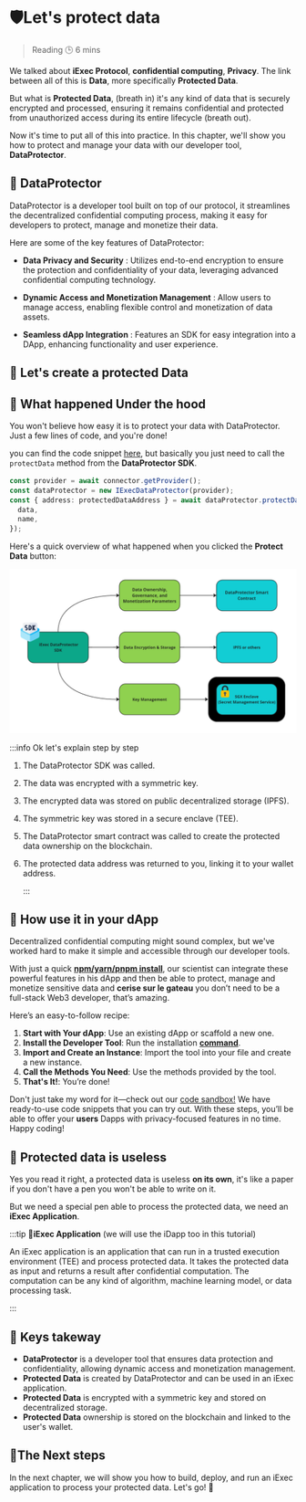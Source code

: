 <script setup>
import ProtectData from '../../components/ProtectData.vue';
</script>

# 🛡️Let's protect data

> Reading 🕒 6 mins

We talked about **iExec Protocol**, **confidential computing**, **Privacy**. The
link between all of this is **Data**, more specifically **Protected Data**.

But what is **Protected Data**, (breath in) it's any kind of data that is
securely encrypted and processed, ensuring it remains confidential and protected
from unauthorized access during its entire lifecycle (breath out).

Now it's time to put all of this into practice. In this chapter, we'll show you
how to protect and manage your data with our developer tool, **DataProtector**.

## 🧩 DataProtector

DataProtector is a developer tool built on top of our protocol, it streamlines
the decentralized confidential computing process, making it easy for developers
to protect, manage and monetize their data.

Here are some of the key features of DataProtector:

- **Data Privacy and Security** : Utilizes end-to-end encryption to ensure the
  protection and confidentiality of your data, leveraging advanced confidential
  computing technology.

- **Dynamic Access and Monetization Management** : Allow users to manage access,
  enabling flexible control and monetization of data assets.

- **Seamless dApp Integration** : Features an SDK for easy integration into a
  DApp, enhancing functionality and user experience.

## 🧩 Let's create a protected Data

<ProtectData />

## 🧩 What happened Under the hood

You won't believe how easy it is to protect your data with DataProtector. Just a
few lines of code, and you're done!

you can find the code snippet
[here](https://codesandbox.io/p/github/iExecBlockchainComputing/dataprotector-sandbox/main?file=%2Fsrc%2Fmain.tsx%3A18%2C7&preventWorkspaceRedirect=true),
but basically you just need to call the `protectData` method from the
**DataProtector SDK**.

```typescript
const provider = await connector.getProvider();
const dataProtector = new IExecDataProtector(provider);
const { address: protectedDataAddress } = await dataProtector.protectData({
  data,
  name,
});
```

Here's a quick overview of what happened when you clicked the **Protect Data**
button:

![alt text](/assets/hello-world/dataprotector.png)

:::info Ok let's explain step by step

1. The DataProtector SDK was called.
2. The data was encrypted with a symmetric key.
3. The encrypted data was stored on public decentralized storage (IPFS).
4. The symmetric key was stored in a secure enclave (TEE).
5. The DataProtector smart contract was called to create the protected data
   ownership on the blockchain.
6. The protected data address was returned to you, linking it to your wallet
   address.

   :::

## 🧩 How use it in your dApp

Decentralized confidential computing might sound complex, but we've worked hard
to make it simple and accessible through our developer tools.

With just a quick
[**npm/yarn/pnpm install**](https://www.npmjs.com/package/@iexec/dataprotector),
our scientist can integrate these powerful features in his dApp and then be able
to protect, manage and monetize sensitive data and **cerise sur le gateau** you
don’t need to be a full-stack Web3 developer, that’s amazing.

Here’s an easy-to-follow recipe:

1. **Start with Your dApp**: Use an existing dApp or scaffold a new one.
2. **Install the Developer Tool**: Run the installation
   [**command**](https://www.npmjs.com/package/@iexec/dataprotector).
3. **Import and Create an Instance**: Import the tool into your file and create
   a new instance.
4. **Call the Methods You Need**: Use the methods provided by the tool.
5. **That's It!**: You’re done!

Don't just take my word for it—check out our
[code sandbox!](https://codesandbox.io/p/github/iExecBlockchainComputing/dataprotector-sandbox/main?file=%2Fsrc%2Fmain.tsx%3A18%2C7&preventWorkspaceRedirect=true)
We have ready-to-use code snippets that you can try out. With these steps,
you’ll be able to offer your **users** Dapps with privacy-focused features in no
time. Happy coding!

## 🧩 Protected data is useless

Yes you read it right, a protected data is useless **on its own**, it's like a
paper if you don't have a pen you won't be able to write on it.

But we need a special pen able to process the protected data, we need an **iExec
Application**.

:::tip 🚨**iExec Application** (we will use the iDapp too in this tutorial)

An iExec application is an application that can run in a trusted execution
environment (TEE) and process protected data. It takes the protected data as
input and returns a result after confidential computation. The computation can
be any kind of algorithm, machine learning model, or data processing task.

:::

## 🧩 Keys takeway

- **DataProtector** is a developer tool that ensures data protection and
  confidentiality, allowing dynamic access and monetization management.
- **Protected Data** is created by DataProtector and can be used in an iExec
  application.
- **Protected Data** is encrypted with a symmetric key and stored on
  decentralized storage.
- **Protected Data** ownership is stored on the blockchain and linked to the
  user's wallet.

## 💫The Next steps

In the next chapter, we will show you how to build, deploy, and run an iExec
application to process your protected data. Let's go! 🚀
